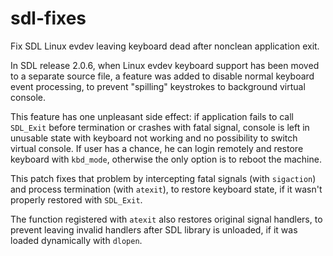 # sdl-fixes
Fix SDL Linux evdev leaving keyboard dead after nonclean application exit.

In SDL release 2.0.6, when Linux evdev keyboard support has been moved to a separate source file, a feature was added to disable normal keyboard event processing, to prevent "spilling" keystrokes to background virtual console.

This feature has one unpleasant side effect: if application fails to call `SDL_Exit` before termination or crashes with fatal signal, console is left in unusable state with keyboard not working and no possibility to switch virtual console. If user has a chance, he can login remotely and restore keyboard with `kbd_mode`, otherwise the only option is to reboot the machine.

This patch fixes that problem by intercepting fatal signals (with `sigaction`) and process termination (with `atexit`), to restore keyboard state, if it wasn't properly restored with `SDL_Exit`.

The function registered with `atexit` also restores original signal handlers, to prevent leaving invalid handlers after SDL library is unloaded, if it was loaded dynamically with `dlopen`.

